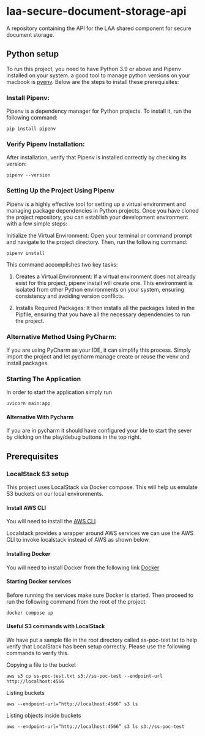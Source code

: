 # laa-secure-document-storage-api
A repository containing the API for the LAA shared component for secure document storage.

## Python setup
To run this project, you need to have Python 3.9 or above and Pipenv installed on your system. a good tool to manage python versions on your macbook is [pyenv](https://github.com/pyenv/pyenv). Below are the steps to install these prerequisites:

### Install Pipenv:
Pipenv is a dependency manager for Python projects. To install it, run the following command:
    
    pip install pipenv

### Verify Pipenv Installation:
After installation, verify that Pipenv is installed correctly by checking its version:
    
    pipenv --version

### Setting Up the Project Using Pipenv
Pipenv is a highly effective tool for setting up a virtual environment and managing package dependencies in Python projects. Once you have cloned the project repository, you can establish your development environment with a few simple steps:

Initialize the Virtual Environment:
Open your terminal or command prompt and navigate to the project directory. Then, run the following command:
    
    pipenv install

This command accomplishes two key tasks:

1. Creates a Virtual Environment: If a virtual environment does not already exist for this project, pipenv install will create one. This environment is isolated from other Python environments on your system, ensuring consistency and avoiding version conflicts.

2. Installs Required Packages: It then installs all the packages listed in the Pipfile, ensuring that you have all the necessary dependencies to run the project.

### Alternative Method Using PyCharm:
If you are using PyCharm as your IDE, it can simplify this process. Simply import the project and let pycharm manage create or reuse the venv and install packages.

### Starting The Application
In order to start the application simply run
    
    uvicorn main:app

#### Alternative With Pycharm
If you are in pycharm it should have configured your ide to start the sever  by clicking on the play/debug buttons in the top right.

## Prerequisites

### LocalStack S3 setup
This project uses LocalStack via Docker compose. This will help us emulate S3 buckets on our local environments.

#### Install AWS CLI
You will need to install the [AWS CLI](https://docs.aws.amazon.com/cli/latest/userguide/getting-started-install.html)

Localstack provides a wrapper around AWS services we can use the AWS CLI to invoke localstack instead of AWS as shown below.

#### Installing Docker
You will need to install Docker from the following link [Docker](https://docs.docker.com/engine/install/)

#### Starting Docker services
Before running the services make sure Docker is started. Then proceed to run the following command from the root of the project.
    
    docker compose up

#### Useful S3 commands with LocalStack
We have put a sample file in the root directory called ss-poc-test.txt to help verify that LocalStack has been setup correctly. Please use the following commands to verify this.

Copying a file to the bucket
    
    aws s3 cp ss-poc-test.txt s3://ss-poc-test --endpoint-url http://localhost:4566

Listing buckets
    
    aws --endpoint-url=“http://localhost:4566” s3 ls

Listing objects inside buckets
    
    aws --endpoint-url=“http://localhost:4566” s3 ls s3://ss-poc-test